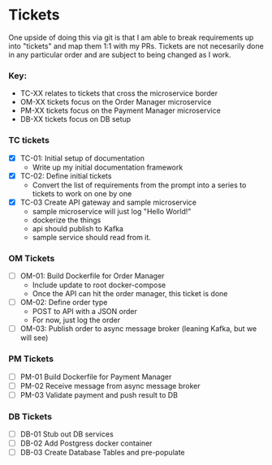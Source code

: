 # Tickets

One upside of doing this via git is that I am able to break requirements up into "tickets" and map them 1:1 with my PRs. Tickets are not necesarily done in any particular order and are subject to being changed as I work. 

### Key: 
- TC-XX relates to tickets that cross the microservice border
- OM-XX tickets focus on the Order Manager microservice
- PM-XX tickets focus on the Payment Manager microservice
- DB-XX tickets focus on DB setup


### TC tickets
- [x] TC-01: Initial setup of documentation
  - Write up my initial documentation framework
- [x] TC-02: Define initial tickets
  - Convert the list of requirements from the prompt into a series to tickets to work on one by one
- [x] TC-03 Create API gateway and sample microservice
  - sample microservice will just log "Hello World!"
  - dockerize the things
  - api should publish to Kafka
  - sample service should read from it.

### OM Tickets
- [ ] OM-01: Build Dockerfile for Order Manager
  - Include update to root docker-compose
  - Once the API can hit the order manager, this ticket is done
- [ ] OM-02: Define order type
  - POST to API with a JSON order
  - For now, just log the order
- [ ] OM-03: Publish order to async message broker (leaning Kafka, but we will see)

### PM Tickets
- [ ] PM-01 Build Dockerfile for Payment Manager 
- [ ] PM-02 Receive message from async message broker
- [ ] PM-03 Validate payment and push result to DB

### DB Tickets
- [ ] DB-01 Stub out DB services
- [ ] DB-02 Add Postgress docker container 
- [ ] DB-03 Create Database Tables and pre-populate 